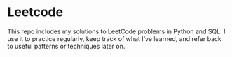 # Leetcode

This repo includes my solutions to LeetCode problems in Python and SQL.
I use it to practice regularly, keep track of what I’ve learned, and refer back to useful patterns or techniques later on.

